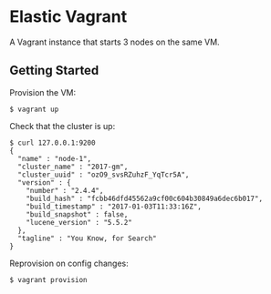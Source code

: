 # Elastic Vagrant

A Vagrant instance that starts 3 nodes on the same VM.

## Getting Started

Provision the VM:

```
$ vagrant up
```

Check that the cluster is up:
```
$ curl 127.0.0.1:9200
{
  "name" : "node-1",
  "cluster_name" : "2017-gm",
  "cluster_uuid" : "ozO9_svsRZuhzF_YqTcr5A",
  "version" : {
    "number" : "2.4.4",
    "build_hash" : "fcbb46dfd45562a9cf00c604b30849a6dec6b017",
    "build_timestamp" : "2017-01-03T11:33:16Z",
    "build_snapshot" : false,
    "lucene_version" : "5.5.2"
  },
  "tagline" : "You Know, for Search"
}
```

Reprovision on config changes:

```
$ vagrant provision
```
